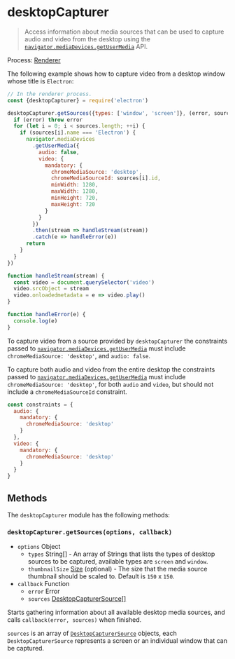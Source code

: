 # desktopCapturer

> Access information about media sources that can be used to capture audio and
> video from the desktop using the [`navigator.mediaDevices.getUserMedia`] API.

Process: [Renderer](../glossary.md#renderer-process)

The following example shows how to capture video from a desktop window whose
title is `Electron`:

```javascript
// In the renderer process.
const {desktopCapturer} = require('electron')

desktopCapturer.getSources({types: ['window', 'screen']}, (error, sources) => {
  if (error) throw error
  for (let i = 0; i < sources.length; ++i) {
    if (sources[i].name === 'Electron') {
      navigator.mediaDevices
        .getUserMedia({
          audio: false,
          video: {
            mandatory: {
              chromeMediaSource: 'desktop',
              chromeMediaSourceId: sources[i].id,
              minWidth: 1280,
              maxWidth: 1280,
              minHeight: 720,
              maxHeight: 720
            }
          }
        })
        .then(stream => handleStream(stream))
        .catch(e => handleError(e))
      return
    }
  }
})

function handleStream(stream) {
  const video = document.querySelector('video')
  video.srcObject = stream
  video.onloadedmetadata = e => video.play()
}

function handleError(e) {
  console.log(e)
}
```

To capture video from a source provided by `desktopCapturer` the constraints
passed to [`navigator.mediaDevices.getUserMedia`] must include
`chromeMediaSource: 'desktop'`, and `audio: false`.

To capture both audio and video from the entire desktop the constraints passed
to [`navigator.mediaDevices.getUserMedia`] must include `chromeMediaSource:
'desktop'`, for both `audio` and `video`, but should not include a
`chromeMediaSourceId` constraint.

```javascript
const constraints = {
  audio: {
    mandatory: {
      chromeMediaSource: 'desktop'
    }
  },
  video: {
    mandatory: {
      chromeMediaSource: 'desktop'
    }
  }
}
```

## Methods

The `desktopCapturer` module has the following methods:

### `desktopCapturer.getSources(options, callback)`

* `options` Object
  * `types` String[] - An array of Strings that lists the types of desktop
    sources to be captured, available types are `screen` and `window`.
  * `thumbnailSize` [Size](structures/size.md) (optional) - The size that the
    media source thumbnail should be scaled to. Default is `150` x `150`.
* `callback` Function
  * `error` Error
  * `sources` [DesktopCapturerSource[]](structures/desktop-capturer-source.md)

Starts gathering information about all available desktop media sources, and
calls `callback(error, sources)` when finished.

`sources` is an array of
[`DesktopCapturerSource`](structures/desktop-capturer-source.md) objects, each
`DesktopCapturerSource` represents a screen or an individual window that can be
captured.

[`navigator.mediadevices.getusermedia`]: https://developer.mozilla.org/en/docs/Web/API/MediaDevices/getUserMedia
